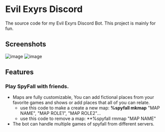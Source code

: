 # Evil Exyrs Discord
 The source code for my Evil Exyrs Discord Bot. This project is mainly for fun.

## Screenshots
![image](https://github.com/VintanaEnf/Evil-Exyrs-Discord/assets/104513214/993217cb-2e4b-4ed7-838e-412d02ba5a2d)
![image](https://github.com/VintanaEnf/Evil-Exyrs-Discord/assets/104513214/7fbcfa5f-8749-43ec-a16f-42ffcfa30396)

## Features
### Play SpyFall with friends.
* Maps are fully customizable, You can add fictional places from your favorite games and shows or add places that all of you can relate.
   * use this code to make a create a new map: **%spyfall mkmap** "MAP NAME", "MAP ROLE1", "MAP ROLE2"...
   * use this code to remove a map: **%spyfall rmmap "MAP NAME"
* The bot can handle multiple games of spyfall from different servers.
